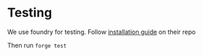 # Testing
We use foundry for testing. Follow [installation guide](https://github.com/foundry-rs/foundry) on their repo

Then run `forge test`
